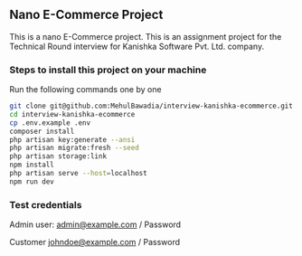 ## Nano E-Commerce Project

This is a nano E-Commerce project. This is an assignment project for the Technical Round interview for Kanishka Software Pvt. Ltd. company.

### Steps to install this project on your machine

Run the following commands one by one

```bash
git clone git@github.com:MehulBawadia/interview-kanishka-ecommerce.git
cd interview-kanishka-ecommerce
cp .env.example .env
composer install
php artisan key:generate --ansi
php artisan migrate:fresh --seed
php artisan storage:link
npm install
php artisan serve --host=localhost
npm run dev
```

### Test credentials

Admin user:
admin@example.com / Password

Customer
johndoe@example.com / Password
